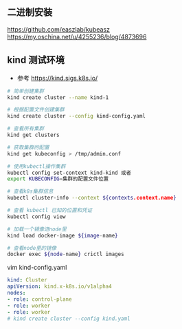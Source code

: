 ## 二进制安装
https://github.com/easzlab/kubeasz
https://my.oschina.net/u/4255236/blog/4873696

## kind 测试环境
- 参考
https://kind.sigs.k8s.io/  

```bash
# 简单创建集群
kind create cluster --name kind-1

# 根据配置文件创建集群
kind create cluster --config kind-config.yaml

# 查看所有集群
kind get clusters

# 获取集群的配置
kind get kubeconfig > /tmp/admin.conf

# 使用kubectl操作集群
kubectl config set-context kind-kind 或者
export KUBECONFIG=集群的配置文件位置

# 查看k8s集群信息
kubectl cluster-info --context ${contexts.context.name}

# 查看 kubectl 已知的位置和凭证
kubectl config view

# 加载一个镜像进node里
kind load docker-image ${image-name}

# 查看node里的镜像
docker exec ${node-name} crictl images
```

vim kind-config.yaml
```yaml
kind: Cluster
apiVersion: kind.x-k8s.io/v1alpha4
nodes:
- role: control-plane
- role: worker
- role: worker
# kind create cluster --config kind.yaml
```

